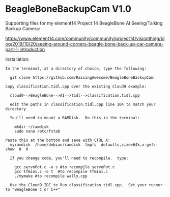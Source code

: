 # BeagleBoneBackupCam V1.0

  Supporting files for my element14 Project 14 BeagleBone AI Seeing/Talking Backup Camera:

  https://www.element14.com/community/community/project14/visionthing/blog/2019/10/20/seeing-around-corners-beagle-bone-back-up-car-camera-part-1-introduction

Installation:

    In the terminal, at a directory of choice, type the following:

      git clone https://github.com/RaisingAwesome/BeagleBoneBackupCam

    Copy classification.tidl.cpp over the existing Cloud9 example:

      cloud9-->BeagleBone-->AI-->tidl-->classification.tidl.cpp

      edit the paths in classification.tidl.cpp line 104 to match your directory

      You'll need to mount a RAMDisk.  Do this in the terminal:

        mkdir ~/ramdisk
        sudo nano /etc/fstab

    Paste this at the bottom and save with CTRL X:
      myramdisk  /home/debian/ramdisk  tmpfs  defaults,size=64k,x-gvfs-show  0  0

      If you change code, you'll need to recompile.  type:

        gcc servoPot.c -o s #to recompile servoPot.c
        gcc tfmini.c -o t  #to recompile tfmini.c
        ./mymake #to recompile wally.cpp  

      Use the Cloud9 IDE to Run classification.tidl.cpp.  Set your runner to "BeagleBone C or C++"
